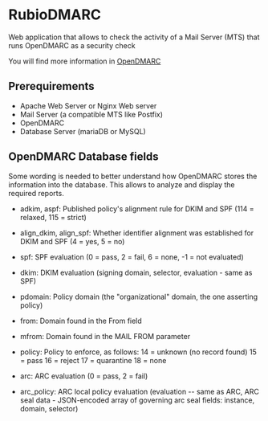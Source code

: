 # RubioDMARC
Web application that allows to check the activity of a Mail Server (MTS)  that runs OpenDMARC as a security check

You will find more information in [OpenDMARC](https://github.com/trusteddomainproject/OpenDMARC/blob/master/opendmarc/README)

## Prerequirements
- Apache Web Server or Nginx Web server
- Mail Server (a compatible MTS like Postfix)
- OpenDMARC
- Database Server (mariaDB or MySQL)

## OpenDMARC Database fields
Some wording is needed to better understand how OpenDMARC stores the information into the database.
This allows to analyze and display the required reports.

- adkim, aspf:
Published policy's alignment rule for DKIM and SPF (114 = relaxed, 115 = strict)

- align_dkim, align_spf:
Whether identifier alignment was established   for DKIM and SPF (4 = yes, 5 = no)

- spf:
SPF evaluation (0 = pass, 2 = fail, 6 = none, -1 = not evaluated)

- dkim:
DKIM evaluation (signing domain, selector, evaluation - same as SPF)

- pdomain:
Policy domain (the "organizational" domain, the one asserting policy)

- from:
Domain found in the From field

- mfrom:
Domain found in the MAIL FROM parameter

- policy:
Policy to enforce, as follows:
			14 = unknown (no record found)
			15 = pass
			16 = reject
			17 = quarantine
			18 = none

- arc:
ARC evaluation (0 = pass, 2 = fail)

- arc_policy:
ARC local policy evaluation (evaluation -- same as ARC, ARC seal data - JSON-encoded array of governing arc seal fields: instance, domain, selector)

